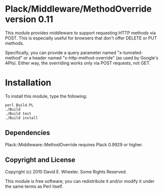 Plack/Middleware/MethodOverride version 0.11
============================================

This module provides middleware to support requesting HTTP methods via POST.
This is especially useful for browsers that don't offer DELETE or PUT methods.

Specifically, you can provide a query parameter named "x-tunneled-method" or a
header named "x-http-method-override" (as used by Google's APIs). Either way,
the overriding works only via POST requests, not GET.

Installation
============

To install this module, type the following:

    perl Build.PL
    ./Build
    ./Build test
    ./Build install

Dependencies
------------

Plack::Middleware::MethodOverride requires Plack 0.9929 or higher.

Copyright and License
---------------------

Copyright (c) 2010 David E. Wheeler. Some Rights Reserved.

This module is free software; you can redistribute it and/or modify it under
the same terms as Perl itself.
